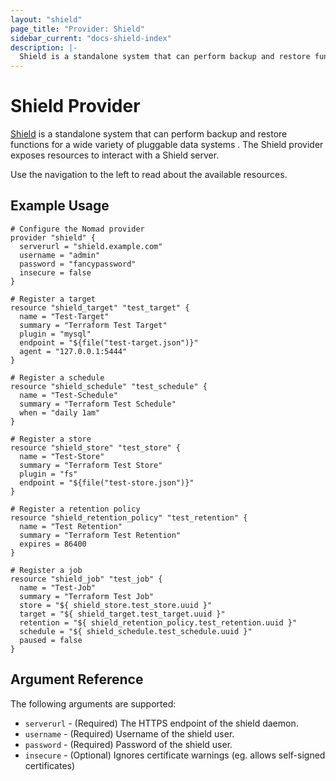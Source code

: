 ```yaml
---
layout: "shield"
page_title: "Provider: Shield"
sidebar_current: "docs-shield-index"
description: |-
  Shield is a standalone system that can perform backup and restore functions for a wide variety of pluggable data systems.
---
```


# Shield Provider

[Shield](https://github.com/starkandwayne/shield) is a standalone system that can perform backup and restore functions for a wide variety of pluggable data systems . The Shield
provider exposes resources to interact with a Shield server.

Use the navigation to the left to read about the available resources.

## Example Usage

```
# Configure the Nomad provider
provider "shield" {
  serverurl = "shield.example.com"
  username = "admin"
  password = "fancypassword"
  insecure = false
}

# Register a target
resource "shield_target" "test_target" {
  name = "Test-Target"
  summary = "Terraform Test Target"
  plugin = "mysql"
  endpoint = "${file("test-target.json")}"
  agent = "127.0.0.1:5444"
}

# Register a schedule
resource "shield_schedule" "test_schedule" {
  name = "Test-Schedule"
  summary = "Terraform Test Schedule"
  when = "daily 1am"
}

# Register a store
resource "shield_store" "test_store" {
  name = "Test-Store"
  summary = "Terraform Test Store"
  plugin = "fs"
  endpoint = "${file("test-store.json")}"
}

# Register a retention policy
resource "shield_retention_policy" "test_retention" {
  name = "Test Retention"
  summary = "Terraform Test Retention"
  expires = 86400
}

# Register a job
resource "shield_job" "test_job" {
  name = "Test-Job"
  summary = "Terraform Test Job"
  store = "${ shield_store.test_store.uuid }"
  target = "${ shield_target.test_target.uuid }"
  retention = "${ shield_retention_policy.test_retention.uuid }"
  schedule = "${ shield_schedule.test_schedule.uuid }"
  paused = false
}
```

## Argument Reference

The following arguments are supported:

* `serverurl` - (Required) The HTTPS endpoint of the shield daemon.
* `username` - (Required) Username of the shield user.
* `password` - (Required) Password of the shield user.
* `insecure` - (Optional) Ignores certificate warnings (eg. allows self-signed certificates)

